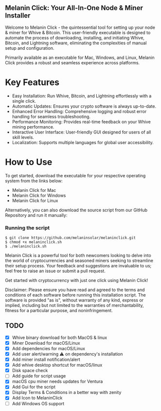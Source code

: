 ## Melanin Click: Your All-In-One Node & Miner Installer

Welcome to Melanin Click - the quintessential tool for setting up your node & miner for Whive & Bitcoin. This user-friendly executable is designed to automate the process of downloading, installing, and initiating Whive, Bitcoin, and Lightning software, eliminating the complexities of manual setup and configuration.

Primarily available as an executable for Mac, Windows, and Linux, Melanin Click provides a robust and seamless experience across platforms.

# Key Features
- Easy Installation: Run Whive, Bitcoin, and Lightning effortlessly with a single click.
- Automatic Updates: Ensures your crypto software is always up-to-date.
- Enhanced Error Handling: Comprehensive logging and robust error handling for seamless troubleshooting.
- Performance Monitoring: Provides real-time feedback on your Whive mining performance.
- Interactive User Interface: User-friendly GUI designed for users of all skill levels.
- Localization: Supports multiple languages for global user accessibility.

# How to Use
To get started, download the executable for your respective operating system from the links below:

- Melanin Click for Mac
- Melanin Click for Windows
- Melanin Click for Linux

Alternatively, you can also download the source script from our GitHub Repository and run it manually:

### Running the script
```
$ git clone https://github.com/melaninsolar/melaninclick.git
$ chmod +x melaninclick.sh
$ ./melaninclick.sh
```
Melanin Click is a powerful tool for both newcomers looking to delve into the world of cryptocurrencies and seasoned miners seeking to streamline their setup process. Your feedback and suggestions are invaluable to us; feel free to raise an issue or submit a pull request.

Get started with cryptocurrency with just one click using Melanin Click!

Disclaimer: Please ensure you have read and agreed to the terms and conditions of each software before running this installation script. The software is provided "as is", without warranty of any kind, express or implied, including but not limited to the warranties of merchantability, fitness for a particular purpose, and noninfringement.

## TODO
- [x] Whive binary download for both MacOS & linux
- [x] Miner Download for macOS/Linux
- [x] Add dependencies for macOS/Linux
- [x] Add user alert/warning ⚠️ on dependency's installation 
- [x] Add miner install notification/alert
- [x] Add whive desktop shortcut for macOS/linux
- [x] Disk space check
- [ ] Add guide for script usage
- [x] macOS cpu miner needs updates for Ventura
- [x] Add Gui for the script
- [x] Display Terms & Conditions in a better way with zenity
- [x] Add Icon to MelaninClick
- [ ] Add Windows OS support
